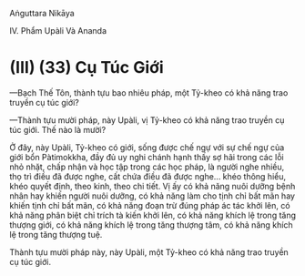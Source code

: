 Aṅguttara Nikāya

IV. Phẩm Upàli Và Ananda

# (III) (33) Cụ Túc Giới

—Bạch Thế Tôn, thành tựu bao nhiêu pháp, một Tỷ-kheo có khả năng trao truyền cụ túc giới?

—Thành tựu mười pháp, này Upàli, vị Tỷ-kheo có khả năng trao truyền cụ túc giới. Thế nào là mười?

Ở đây, này Upàli, Tỷ-kheo có giới, sống được chế ngự với sự chế ngự của giới bổn Pàtimokkha, đầy đủ uy nghi chánh hạnh thấy sợ hãi trong các lỗi nhỏ nhặt, chấp nhận và học tập trong các học pháp, là người nghe nhiều, thọ trì điều đã được nghe, cất chứa điều đã được nghe... khéo thông hiểu, khéo quyết định, theo kinh, theo chi tiết. Vị ấy có khả năng nuôi dưỡng bệnh nhân hay khiến người nuôi dưỡng, có khả năng làm cho tịnh chỉ bất mãn hay khiến tịnh chỉ bất mãn, có khả năng đoạn trừ đúng pháp ác tác khởi lên, có khả năng phân biệt chỉ trích tà kiến khởi lên, có khả năng khích lệ trong tăng thượng giới, có khả năng khích lệ trong tăng thượng tâm, có khả năng khích lệ trong tăng thượng tuệ.

Thành tựu mười pháp này, này Upàli, một Tỷ-kheo có khả năng trao truyền cụ túc giới.

